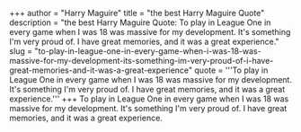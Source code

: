 +++
author = "Harry Maguire"
title = "the best Harry Maguire Quote"
description = "the best Harry Maguire Quote: To play in League One in every game when I was 18 was massive for my development. It's something I'm very proud of. I have great memories, and it was a great experience."
slug = "to-play-in-league-one-in-every-game-when-i-was-18-was-massive-for-my-development-its-something-im-very-proud-of-i-have-great-memories-and-it-was-a-great-experience"
quote = '''To play in League One in every game when I was 18 was massive for my development. It's something I'm very proud of. I have great memories, and it was a great experience.'''
+++
To play in League One in every game when I was 18 was massive for my development. It's something I'm very proud of. I have great memories, and it was a great experience.
